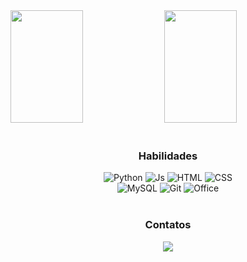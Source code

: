 <div aling="center">
  <img width="48%" height="180em" src="https://github-readme-stats.vercel.app/api?username=MatheusCarniato&show_icons=true&theme=dracula"/>
  <img width="48%" height="180em" src="https://github-readme-stats.vercel.app/api/top-langs/?username=MatheusCarniato&layout=compact&langs_count=7&theme=dracula"/>
</div>

<div align="center"><br>
  <h3>Habilidades</h3>
  <img alt="Python" src="https://img.shields.io/badge/Python-3776AB?style=for-the-badge&logo=python&logoColor=white">
  <img alt="Js" src="https://img.shields.io/badge/JavaScript-323330?style=for-the-badge&logo=javascript&logoColor=F7DF1E">
  <img alt="HTML" src="https://img.shields.io/badge/HTML5-E34F26?style=for-the-badge&logo=html5&logoColor=white">
  <img alt="CSS" src="https://img.shields.io/badge/CSS3-1572B6?style=for-the-badge&logo=css3&logoColor=white"><br>
  <img alt="MySQL" src="https://img.shields.io/badge/MySQL-005C84?style=for-the-badge&logo=mysql&logoColor=white">
  <img alt="Git" src="https://img.shields.io/badge/GIT-E44C30?style=for-the-badge&logo=git&logoColor=white">
  <img alt="Office" src="https://img.shields.io/badge/Microsoft_Office-D83B01?style=for-the-badge&logo=microsoft-office&logoColor=white">
</div>
<br>
<div align="center">
  <h3>Contatos</h3>
  <a href="https://www.linkedin.com/in/matheus-c-a2aa82271/" target="_blank"><img src="https://img.shields.io/badge/-LinkedIn-%230077B5?style=for-the-badge&logo=linkedin&logoColor=white" target="_blank"></a>
</div>
